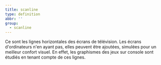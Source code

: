 ```yaml
---
title: scanline
type: definition
abbr: ''
group:
  - scanline
---
```

Ce sont les lignes horizontales des écrans de télévision. Les écrans d'ordinateurs n'en ayant pas, elles peuvent être ajoutées, simulées pour un meilleur confort visuel. En effet, les graphismes des jeux sur console sont étudiés en tenant compte de ces lignes.
